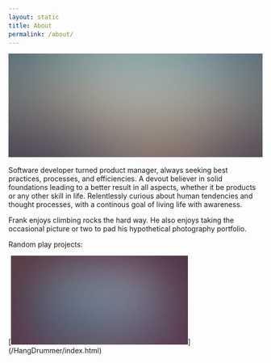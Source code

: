 ```yaml
---
layout: static
title: About
permalink: /about/
---
```


<span class="image left"><img src="/images/pic01.jpg" alt="" /></span>
<p>Software developer turned product manager, always seeking best practices, processes, and efficiencies. A devout believer in solid foundations leading to a better result in all aspects, whether it be products or any other skill in life.  Relentlessly curious about human tendencies and thought processes, with a continous goal of living life with awareness.</p>
<p>Frank enjoys climbing rocks the hard way. He also enjoys taking the occasional picture or two to pad his hypothetical photography portfolio. </p>

<p> Random play projects: </p>
[<img src="/images/pic05.jpg">](/HangDrummer/index.html)


